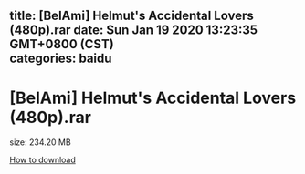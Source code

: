 
title: [BelAmi] Helmut's Accidental Lovers (480p).rar
date: Sun Jan 19 2020 13:23:35 GMT+0800 (CST)    
categories: baidu
---

# [BelAmi] Helmut's Accidental Lovers (480p).rar
size: 234.20 MB
 
 

[How to download](https://bpcam.bemobtrk.com/go/2ceec3aa-1ca2-46d6-b9ff-aaa5c184517c?jno=878)